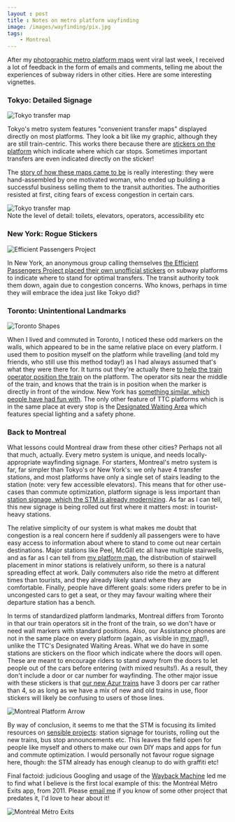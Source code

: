 ```yaml
---
layout : post
title : Notes on metro platform wayfinding
image: /images/wayfinding/pix.jpg
tags:
    - Montreal
--- 
```


After my [photographic metro platform maps][da] went viral last week, I received a lot of feedback in the form of emails and comments, telling me about the experiences of subway riders in other cities. Here are some interesting vignettes.

<!-- more -->

### Tokyo: Detailed Signage

![Tokyo transfer map][tokyo]

Tokyo's metro system features "convenient transfer maps" displayed directly on most platforms. They look a bit like my graphic, although they are still train-centric. This works there because there are [stickers on the platform][planit] which indicate where which car stops. Sometimes important transfers are  even indicated directly on the sticker!

The [story of how these maps came to be][norikae] is really interesting: they were hand-assembled by one motivated woman, who ended up building a successful business selling them to the transit authorities. The authorities resisted at first, citing fears of excess congestion in certain cars.

![Tokyo transfer map][ginza]
<br />Note the level of detail: toilets, elevators, operators, accessibility etc

### New York: Rogue Stickers

![Efficient Passengers Project][epp2]

In New York, an anonymous group calling themselves [the Efficient Passengers Project placed their own unofficial stickers][epp] on subway platforms to indicate where to stand for optimal transfers. The transit authority took them down, again due to congestion concerns. Who knows, perhaps in time they will embrace the idea just like Tokyo did?

### Toronto: Unintentional Landmarks

![Toronto Shapes][toronto]

When I lived and commuted in Toronto, I noticed these odd markers on the walls, which appeared to be in the same relative place on every platform. I used them to position myself on the platform while travelling (and told my friends, who still use this method today!) as I had always assumed that's what they were there for. It turns out they're actually there [to help the train operator position the train][rocket] on the platform. The operator sits near the middle of the train, and knows that the train is in position when the marker is directly in front of the window. New York has [something similar, which people have had fun with][pna]. The only other feature of TTC platforms which is in the same place at every stop is the [Designated Waiting Area][dwa] which features special lighting and a safety phone.

### Back to Montreal

What lessons could Montreal draw from these other cities? Perhaps not all that much, actually. Every metro system is unique, and needs locally-appropriate wayfinding signage. For starters, Montreal's metro system is far, far simpler than Tokyo's or New York's: we only have 4 transfer stations, and most platforms have only a single set of stairs leading to the station (note: very few accessible elevators). This means that for other use-cases than commute optimization, platform signage is less important than [station signage, which the STM is already modernizing][signage]. As far as I can tell, this new signage is being rolled out first where it matters most: in tourist-heavy stations.

The relative simplicity of our system is what makes me doubt that congestion is a real concern here if suddenly all passengers were to have easy access to information about where to stand to come out near certain destinations. Major stations like Peel, McGill etc all have multiple stairwells, and as far as I can tell from [my platform map][da], the distribution of stairwell placement in minor stations is relatively uniform, so there is a natural spreading effect at work. Daily commuters also ride the metro at different times than tourists, and they already likely stand where they are comfortable. Finally, people have different goals: some riders prefer to be in uncongested cars to get a seat, or they may favour waiting where their departure station has a bench.

In terms of standardized platform landmarks, Montreal differs from Toronto in that our train operators sit in the front of the train, so we don't have or need wall markers with standard positions. Also, our Assistance phones are not in the same place on every platform (again, as visible in [my map][da]!), unlike the TTC's Designated Waiting Areas. What we do have in some stations are stickers on the floor which indicate where the doors will open. These are meant to encourage riders to stand *away* from the doors to let people out of the cars before entering (with mixed results!). As a result, they don't include a door or car number for wayfinding. The other major issue with these stickers is that [our new Azur trains][azur] have 3 doors per car rather than 4, so as long as we have a mix of new and old trains in use, floor stickers will likely be confusing to users of those lines.

![Montreal Platform Arrow][arrow]

By way of conclusion, it seems to me that the STM is focusing its limited resources on [sensible projects][projects]: station signage for tourists, rolling out the new trains, bus stop announcements etc. This leaves the field open for people like myself and others to make our own DIY maps and apps for fun and commute optimization. I would personally not favour rogue signage here, though: the STM already has enough cleanup to do with graffiti etc!

Final factoid: judicious Googling and usage of the [Wayback Machine][wm] led me to find what I believe is the first local example of this: the Montréal Métro Exits app, from 2011. Please [email me][email] if you know of some other project that predates it, I'd love to hear about it!

![Montréal Métro Exits][app]

[projects]: http://www.stm.info/en/about/major_projects
[azur]: http://www.stm.info/en/about/major_projects/azur-metro
[wm]: https://archive.org/web/
[app]: /images/wayfinding/app.png
[pna]: http://gothamist.com/2013/10/30/feel_good_video_straphangers_make_s.php
[dwa]: http://transit.toronto.on.ca/archives/flyers2000/security_new_dwa.pdf
[email]: mailto:nicolas@kruchten.com
[da]: http://nicolas.kruchten.com/content/2016/07/direction-angrignon/
[es]: http://www.exitstrategynyc.com/story.html
[epp]: http://www.citylab.com/commute/2014/02/lifehacking-new-york-subway/8378/
[epp2]: /images/wayfinding/EPP2.jpg
[toronto]: /images/wayfinding/toronto.jpg
[rocket]: http://torontoist.com/2010/08/rocket_talk_what_are_those_subway_symbols_for/
[planit]: http://planitmetro.com/2014/01/06/tokyo-metro-signage-you-can-find-your-way-without-reading-japanese/
[norikae]: https://www.navit-j.com/press/press/pdf/20151026.pdf
[signage]: http://www.stm.info/en/about/major_projects/new-signage

[ginza]: /images/wayfinding/ginza.gif
[tokyo]: /images/wayfinding/20090310213728.jpg

[arrow]: /images/wayfinding/arrow.jpg

